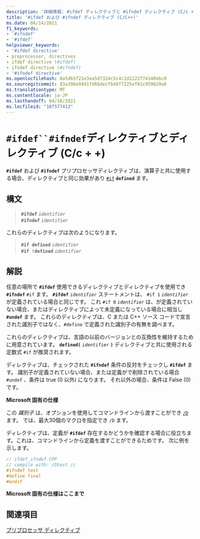 ```yaml
---
description: '詳細情報: #ifdef ディレクティブと #ifndef ディレクティブ (C/c + +)'
title: '#ifdef および #ifndef ディレクティブ (C/C++)'
ms.date: 04/14/2021
f1_keywords:
- '#ifndef'
- '#ifdef'
helpviewer_keywords:
- '#ifdef directive'
- preprocessor, directives
- ifdef directive (#ifdef)
- ifndef directive (#ifndef)
- '#ifndef directive'
ms.openlocfilehash: 8a5d65f22e3ea5d7324c5c4c2d1222f74140ebc0
ms.sourcegitcommit: 83a396e9491fd6bdecfb48ff225ef01c959829a6
ms.translationtype: MT
ms.contentlocale: ja-JP
ms.lasthandoff: 04/16/2021
ms.locfileid: "107577413"
---
```

# <a name="ifdef-and-ifndef-directives-cc"></a>`#ifdef``#ifndef`ディレクティブとディレクティブ (C/c + +)

**`#ifdef`** および **`#ifndef`** プリプロセッサディレクティブは、演算子と共に使用する場合、ディレクティブと同じ効果があり [`#if`](hash-if-hash-elif-hash-else-and-hash-endif-directives-c-cpp.md) **`defined`** ます。

## <a name="syntax"></a>構文

> **`#ifdef`** *`identifier`*\
> **`#ifndef`** *`identifier`*

これらのディレクティブは次のようになります。

> **`#if defined`** *`identifier`*\
> **`#if !defined`** *`identifier`*

## <a name="remarks"></a>解説

任意の場所で **`#ifdef`** 使用できるディレクティブとディレクティブを使用でき **`#ifndef`** `#if` ます。 **`#ifdef`** *`identifier`* ステートメントは、 `#if 1` *`identifier`* が定義されている場合と同じです。 これ `#if 0` *`identifier`* は、が定義されていない場合、またはディレクティブによって未定義になっている場合に相当し **`#undef`** ます。 これらのディレクティブは、C または C++ ソース コードで宣言された識別子ではなく、`#define` で定義された識別子の有無を調べます。

これらのディレクティブは、言語の以前のバージョンとの互換性を維持するために用意されています。 **`defined(`** *`identifier`* **`)`** ディレクティブと共に使用される定数式 `#if` が推奨されます。

ディレクティブは、チェックされた **`#ifndef`** 条件の反対をチェックし **`#ifdef`** ます。 識別子が定義されていない場合、または定義がで削除されている場合 `#undef` 、条件は true (0 以外) になります。 それ以外の場合、条件は False (0) です。

**Microsoft 固有の仕様**

この *識別子* は、オプションを使用してコマンドラインから渡すことができ [`/D`](../build/reference/d-preprocessor-definitions.md) ます。 では、最大30個のマクロを指定でき `/D` ます。

ディレクティブは、定義が **`#ifdef`** 存在するかどうかを確認する場合に役立ちます。これは、コマンドラインから定義を渡すことができるためです。 次に例を示します。

```cpp
// ifdef_ifndef.CPP
// compile with: /Dtest /c
#ifndef test
#define final
#endif
```

**Microsoft 固有の仕様はここまで**

## <a name="see-also"></a>関連項目

[プリプロセッサ ディレクティブ](../preprocessor/preprocessor-directives.md)

